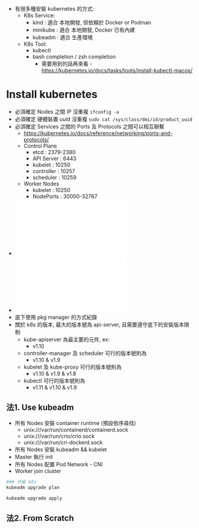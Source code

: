 - 有很多種安裝 kubernetes 的方式:
    - K8s Service:
        - kind     : 適合 本地開發, 但依賴於 Docker or Podman
        - minikube : 適合 本地開發, Docker 已有內建
        - kubeadm  : 適合 生產環境
    - K8s Tool:
        - kubectl
        - bash completion / zsh completion
            - 需要用到的話再來看 - https://kubernetes.io/docs/tasks/tools/install-kubectl-macos/


# Install kubernetes

- 必須確定 Nodes 之間 IP 沒重複 `ifconfig -a`
- 必須確定 硬體裝置 uuid 沒重複 `sudo cat /sys/class/dmi/id/product_uuid`
- 必須確定 Services 之間的 Ports 及 Protocols 之間可以相互聯繫
    - https://kubernetes.io/docs/reference/networking/ports-and-protocols/
    - Control Plane
        - etcd       : 2379-2380
        - API Server : 6443
        - kubelet    : 10250
        - controller : 10257
        - scheduler  : 10259
    - Worker Nodes
        - kubelet    : 10250
        - NodePorts  : 30000-32767
- ![Debian-based安裝](./installUbuntu.md#install-k8s--install-kubernetes)
- ![RedHat-based安裝](./installCentOS7.md#install-k8s--install-kubernetes)
- 底下使用 pkg manager 的方式紀錄
- 關於 k8s 的版本, 最大的版本號為 api-server, 且需要遵守底下的安裝版本限制
    - kube-apiserver 為最主要的元件, ex: 
        - v1.10
    - controller-manager 及 scheduler 可行的版本號則為
        - v1.10 & v1.9
    - kubelet 及 kube-proxy 可行的版本號則為
        - v1.10 & v1.9 & v1.8
    - kubectl 可行的版本號則為
        - v1.11 & v1.10 & v1.9



## 法1. Use kubeadm

- 所有 Nodes 安裝 container runtime (預設依序尋找)
  - unix:///var/run/containerd/containerd.sock
  - unix:///var/run/crio/crio.sock
  - unix:///var/run/cri-dockerd.sock
- 所有 Nodes 安裝 kubeadm && kubelet
- Master 執行 init
- 所有 Nodes 配置 Pod Network - CNI
- Worker join cluster

```bash
### 升級 k8s
kubeadm upgrade plan

kubeadm upgrade apply
```


## 法2. From Scratch

```bash

```
